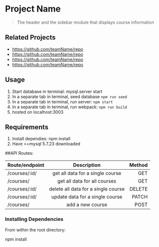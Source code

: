 # Project Name

> The header and the sidebar module that displays course information

## Related Projects

  - https://github.com/teamName/repo
  - https://github.com/teamName/repo
  - https://github.com/teamName/repo
  - https://github.com/teamName/repo

## Usage
1. Start database in terminal: mysql.server start
2. In a separate tab in terminal, seed database
```npm run seed```
3. In a separate tab in terminal, run server: 
```npm start```
4. In a separate tab in terminal, run webpack: 
```npm run build```
5. hosted on localhost:3003

## Requirements

1. Install dependies: npm install
2. Have >=mysql 5.7.23 downloaded

##API Routes:

| Route/endpoint             | Description                          | Method  |
| -------------------------- |:------------------------------------:| -------:|
| /courses/:id/              | get all data for a single course     | GET     |
| /courses/                  | get all data for all courses         | GET     |
| /courses/:id/              | delete all data for a single course  | DELETE  |
| /courses/:id/              | update data for a single course      | PATCH   |
| /courses/                  | add a new course                     | POST    |

### Installing Dependencies

From within the root directory:

npm install

